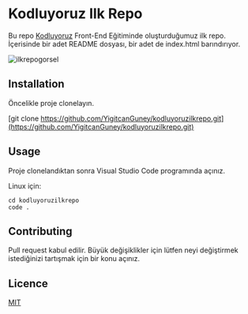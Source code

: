 # Kodluyoruz Ilk Repo
Bu repo [Kodluyoruz](https://www.kodluyoruz.org/) Front-End Eğitiminde oluşturduğumuz ilk repo. İçerisinde bir adet README dosyası, bir adet de index.html barındırıyor.

![ilkrepogorsel](/immm.PNG)
## Installation
Öncelikle proje clonelayın. 

[git clone https://github.com/YigitcanGuney/kodluyoruzilkrepo.git](https://github.com/YigitcanGuney/kodluyoruzilkrepo.git)

## Usage

Proje clonelandıktan sonra Visual Studio Code programında açınız.

Linux için:

```
cd kodluyoruzilkrepo
code .
```

## Contributing
Pull request kabul edilir. Büyük değişiklikler için lütfen neyi değiştirmek istediğinizi tartışmak için bir konu açınız.

## Licence 

[MIT](https://choosealicense.com/licenses/mit/)
